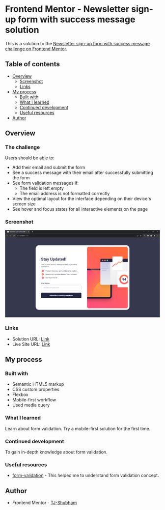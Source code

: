 # Frontend Mentor - Newsletter sign-up form with success message solution

This is a solution to the [Newsletter sign-up form with success message challenge on Frontend Mentor](https://www.frontendmentor.io/challenges/newsletter-signup-form-with-success-message-3FC1AZbNrv).

## Table of contents

- [Overview](#overview)
  - [Screenshot](#screenshot)
  - [Links](#links)
- [My process](#my-process)
  - [Built with](#built-with)
  - [What I learned](#what-i-learned)
  - [Continued development](#continued-development)
  - [Useful resources](#useful-resources)
- [Author](#author)


## Overview

### The challenge

Users should be able to:

- Add their email and submit the form
- See a success message with their email after successfully submitting the form
- See form validation messages if:
  - The field is left empty
  - The email address is not formatted correctly
- View the optimal layout for the interface depending on their device's screen size
- See hover and focus states for all interactive elements on the page

### Screenshot

![](./assets/images/newsletter-screenshot.png)


### Links

- Solution URL: [Link](https://github.com/TJ-Shubham/newsletter-sign-up-with-success-message)
- Live Site URL: [Link](https://tj-shubham.github.io/newsletter-sign-up-with-success-message/)

## My process

### Built with

- Semantic HTML5 markup
- CSS custom properties
- Flexbox
- Mobile-first workflow
- Used media query


### What I learned

Learn about form validation. Try a mobile-first solution for the first time.

### Continued development

To gain in-depth knowledge about form validation.

### Useful resources

- [form-validation](https://developer.mozilla.org/en-US/docs/Web/API/ValidityState) - This helped me to understand form validation concept.


## Author

- Frontend Mentor - [TJ-Shubham](https://www.frontendmentor.io/profile/TJ-Shubham)
